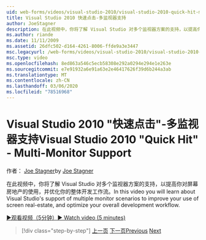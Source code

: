 ```yaml
---
uid: web-forms/videos/visual-studio-2010/visual-studio-2010-quick-hit-multi-monitor-support
title: Visual Studio 2010 快速点击-多监视器支持
author: JoeStagner
description: 在此视频中，你将了解 Visual Studio 对多个监视器方案的支持，以提高你对屏幕房地产的使用，并优化你的整体 。
ms.author: riande
ms.date: 11/11/2009
ms.assetid: 26dfc502-d164-4261-8006-ffde9a3e3447
msc.legacyurl: /web-forms/videos/visual-studio-2010/visual-studio-2010-quick-hit-multi-monitor-support
msc.type: video
ms.openlocfilehash: 8ed863a546c5ecb58308e292a0294e294e1e263e
ms.sourcegitcommit: e7e91932a6e91a63e2e46417626f39d6b244a3ab
ms.translationtype: MT
ms.contentlocale: zh-CN
ms.lasthandoff: 03/06/2020
ms.locfileid: "78516968"
---
```

# <a name="visual-studio-2010-quick-hit---multi-monitor-support"></a><span data-ttu-id="d55ed-103">Visual Studio 2010 "快速点击"-多监视器支持</span><span class="sxs-lookup"><span data-stu-id="d55ed-103">Visual Studio 2010 "Quick Hit" - Multi-Monitor Support</span></span>

<span data-ttu-id="d55ed-104">作者： [Joe Stagner](https://github.com/JoeStagner)</span><span class="sxs-lookup"><span data-stu-id="d55ed-104">by [Joe Stagner](https://github.com/JoeStagner)</span></span>

<span data-ttu-id="d55ed-105">在此视频中，你将了解 Visual Studio 对多个监视器方案的支持，以提高你对屏幕房地产的使用，并优化你的整体开发工作流。</span><span class="sxs-lookup"><span data-stu-id="d55ed-105">In this video you will learn about Visual Studio's support of multiple monitor scenarios to improve your use of screen real-estate, and optimize your overall development workflow.</span></span> 

[<span data-ttu-id="d55ed-106">&#9654;观看视频（5分钟）</span><span class="sxs-lookup"><span data-stu-id="d55ed-106">&#9654; Watch video (5 minutes)</span></span>](https://channel9.msdn.com/Blogs/ASP-NET-Site-Videos/visual-studio-2010-quick-hit-multi-monitor-support)

> [!div class="step-by-step"]
> <span data-ttu-id="d55ed-107">[上一页](visual-studio-2010-quick-hit-intellisense-smart-lists.md)
> [下一页](visual-studio-2010-quick-hit-new-web-project-template.md)</span><span class="sxs-lookup"><span data-stu-id="d55ed-107">[Previous](visual-studio-2010-quick-hit-intellisense-smart-lists.md)
[Next](visual-studio-2010-quick-hit-new-web-project-template.md)</span></span>
